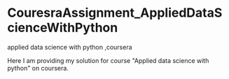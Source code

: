 # CouresraAssignment_AppliedDataScienceWithPython
applied data science with python ,coursera

Here I am providing my solution for course "Applied data science with python" on coursera.
